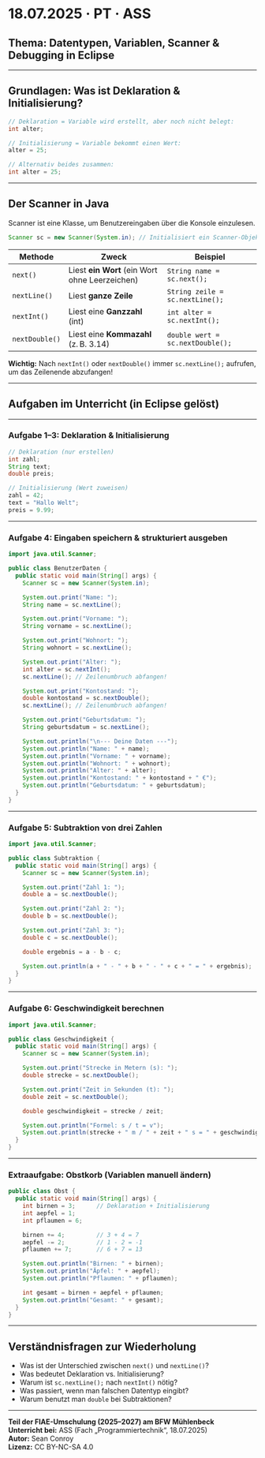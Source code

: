 # 18.07.2025 · PT · ASS

## Thema: Datentypen, Variablen, Scanner & Debugging in Eclipse

---

## Grundlagen: Was ist Deklaration & Initialisierung?

```java
// Deklaration = Variable wird erstellt, aber noch nicht belegt:
int alter;

// Initialisierung = Variable bekommt einen Wert:
alter = 25;

// Alternativ beides zusammen:
int alter = 25;
```

---

## Der Scanner in Java

Scanner ist eine Klasse, um Benutzereingaben über die Konsole einzulesen.

```java
Scanner sc = new Scanner(System.in); // Initialisiert ein Scanner-Objekt für Tastatureingaben
```

| Methode        | Zweck                                 | Beispiel                         |
| -------------- | ------------------------------------- | -------------------------------- |
| `next()`       | Liest **ein Wort** (ein Wort ohne Leerzeichen) | `String name = sc.next();`       |
| `nextLine()`   | Liest **ganze Zeile**                 | `String zeile = sc.nextLine();`  |
| `nextInt()`    | Liest eine **Ganzzahl** (int)         | `int alter = sc.nextInt();`      |
| `nextDouble()` | Liest eine **Kommazahl** (z. B. 3.14) | `double wert = sc.nextDouble();` |

**Wichtig:** Nach `nextInt()` oder `nextDouble()` immer `sc.nextLine();` aufrufen, um das Zeilenende abzufangen!

---

## Aufgaben im Unterricht (in Eclipse gelöst)

---

### Aufgabe 1–3: Deklaration & Initialisierung

```java
// Deklaration (nur erstellen)
int zahl;
String text;
double preis;

// Initialisierung (Wert zuweisen)
zahl = 42;
text = "Hallo Welt";
preis = 9.99;
```

---

### Aufgabe 4: Eingaben speichern & strukturiert ausgeben

```java
import java.util.Scanner;

public class BenutzerDaten {
  public static void main(String[] args) {
    Scanner sc = new Scanner(System.in);

    System.out.print("Name: ");
    String name = sc.nextLine();

    System.out.print("Vorname: ");
    String vorname = sc.nextLine();

    System.out.print("Wohnort: ");
    String wohnort = sc.nextLine();

    System.out.print("Alter: ");
    int alter = sc.nextInt();
    sc.nextLine(); // Zeilenumbruch abfangen!

    System.out.print("Kontostand: ");
    double kontostand = sc.nextDouble();
    sc.nextLine(); // Zeilenumbruch abfangen!

    System.out.print("Geburtsdatum: ");
    String geburtsdatum = sc.nextLine();

    System.out.println("\n--- Deine Daten ---");
    System.out.println("Name: " + name);
    System.out.println("Vorname: " + vorname);
    System.out.println("Wohnort: " + wohnort);
    System.out.println("Alter: " + alter);
    System.out.println("Kontostand: " + kontostand + " €");
    System.out.println("Geburtsdatum: " + geburtsdatum);
  }
}
```

---

### Aufgabe 5: Subtraktion von drei Zahlen

```java
import java.util.Scanner;

public class Subtraktion {
  public static void main(String[] args) {
    Scanner sc = new Scanner(System.in);

    System.out.print("Zahl 1: ");
    double a = sc.nextDouble();

    System.out.print("Zahl 2: ");
    double b = sc.nextDouble();

    System.out.print("Zahl 3: ");
    double c = sc.nextDouble();

    double ergebnis = a - b - c;

    System.out.println(a + " - " + b + " - " + c + " = " + ergebnis);
  }
}
```

---

### Aufgabe 6: Geschwindigkeit berechnen

```java
import java.util.Scanner;

public class Geschwindigkeit {
  public static void main(String[] args) {
    Scanner sc = new Scanner(System.in);

    System.out.print("Strecke in Metern (s): ");
    double strecke = sc.nextDouble();

    System.out.print("Zeit in Sekunden (t): ");
    double zeit = sc.nextDouble();

    double geschwindigkeit = strecke / zeit;

    System.out.println("Formel: s / t = v");
    System.out.println(strecke + " m / " + zeit + " s = " + geschwindigkeit + " m/s");
  }
}
```

---

### Extraaufgabe: Obstkorb (Variablen manuell ändern)

```java
public class Obst {
  public static void main(String[] args) {
    int birnen = 3;      // Deklaration + Initialisierung
    int aepfel = 1;
    int pflaumen = 6;

    birnen += 4;         // 3 + 4 = 7
    aepfel -= 2;         // 1 - 2 = -1
    pflaumen += 7;       // 6 + 7 = 13

    System.out.println("Birnen: " + birnen);
    System.out.println("Äpfel: " + aepfel);
    System.out.println("Pflaumen: " + pflaumen);

    int gesamt = birnen + aepfel + pflaumen;
    System.out.println("Gesamt: " + gesamt);
  }
}
```

---

## Verständnisfragen zur Wiederholung

- Was ist der Unterschied zwischen `next()` und `nextLine()`?
- Was bedeutet Deklaration vs. Initialisierung?
- Warum ist `sc.nextLine();` nach `nextInt()` nötig?
- Was passiert, wenn man falschen Datentyp eingibt?
- Warum benutzt man `double` bei Subtraktionen?

---

**Teil der FIAE-Umschulung (2025–2027) am BFW Mühlenbeck**  
**Unterricht bei:** ASS (Fach „Programmier­technik“, 18.07.2025)  
**Autor:** Sean Conroy  
**Lizenz:** CC BY-NC-SA 4.0

